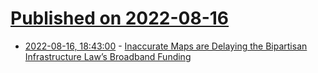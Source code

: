 # [Published on 2022-08-16](index.md)

* [2022-08-16, 18:43:00](https://soylentnews.org/article.pl?sid=22/08/15/155210&from=rss) - [Inaccurate Maps are Delaying the Bipartisan Infrastructure Law’s Broadband Funding](https://soylentnews.org/article.pl?sid=22/08/15/155210&from=rss)
